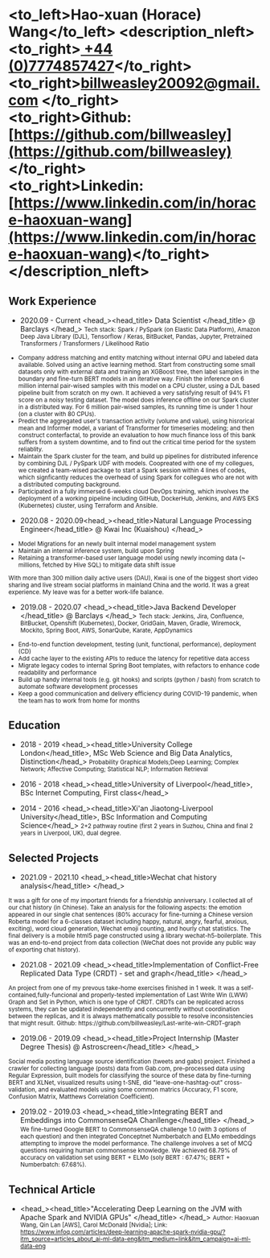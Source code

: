 # <to_left>Hao-xuan (Horace) Wang</to_left>  <description_nleft><to_right>[ +44 (0)7774857427](tel://00447774857427)</to_right><br> <to_right>[billweasley20092@gmail.com](billweasley20092@gmail.com) </to_right><br><to_right><b>Github: </b> [https://github.com/billweasley](https://github.com/billweasley)</to_right><br><to_right><b>Linkedin: </b> [https://www.linkedin.com/in/horace-haoxuan-wang](https://www.linkedin.com/in/horace-haoxuan-wang)</to_right></description_nleft>    

Work Experience
--------
- <datetime>2020.09 - Current </datetime> <head_><head_title> Data Scientist </head_title> @ Barclays </head_>
<description><small>
Tech stack: Spark / PySpark (on Elastic Data Platform), Amazon Deep Java Library (DJL), Tensorflow / Keras, BitBucket, Pandas, Jupyter, Pretrained Transformers / Transformers / Likelihood Ratio  
<ul>
<li>
Company address matching and entity matching without internal GPU and labeled data available. Solved using an active learning method.  Start from constructing some small datasets only with external data and training an XGBoost tree, then label samples in the boundary and fine-turn BERT models in an iterative way. Finish the inference on 6 million internal pair-wised samples with this model on a CPU cluster, using a DJL based pipeline built from scratch on my own. It achieved a very satisfying result of 94% F1 score on a noisy testing dataset. The model does inference offline on our Spark cluster in a distributed way. For 6 million pair-wised samples, its running time is under 1 hour (on a cluster with 80 CPUs).
</li>
<li>
Predict the aggregated user's transaction activity (volume and value), using hisrorical mean and Informer model, a variant of Transformer for timeseries modeling; and then construct conterfactal, to provide an evaluation to how much finance loss of this bank suffers from a system downtime, and to find out the critical time period for the system reliablity.
</li>
<li>
Maintain the Spark cluster for the team, and build up pipelines for distributed inference by combining DJL / PySpark UDF with models.  Coopreated with one of my collegues, we created a team-wised package to start a Spark session within 4 lines of codes, which signficantly reduces the overhead of using Spark for collegues who are not with a distributed computing background.
</li>
<li>
Participated in a fully immersed 6-weeks cloud DevOps training, which involves the deployment of a working pipeline including GitHub, DockerHub, Jenkins, and AWS EKS (Kubernetes) cluster, using Terraform and Ansible.
</li>
</ul>
</small></description>

- <datetime>2020.08 - 2020.09</datetime><head_><head_title>Natural Language Processing Engineer</head_title> @ Kwai Inc (Kuaishou) </head_>
<description><small>
<ul>
<li>Model Migrations for an newly built internal model management system</li>
<li>Maintain an internal inference system, build upon Spring</li>
<li>Retaining a transformer-based user language model using newly incoming data (~ millions, fetched by Hive SQL) to mitigate data shift issue</li>
</ul>  
With more than 300 million daily active users (DAU), Kwai is one of the biggest short video sharing and live stream social platforms in mainland China and the world. It was a great experience. My leave was for a better work-life balance.
</small></description>

- <datetime>2019.08 - 2020.07</datetime> <head_><head_title>Java Backend Developer </head_title> @ Barclays </head_> 
<description><small>
Tech stack: Jenkins, Jira, Confluence, BitBucket, Openshift (Kubernetes), Docker, GridGain, Maven, Gradle, Wiremock, Mockito, Spring Boot, AWS, SonarQube, Karate, AppDynamics
<ul>
<li>End-to-end function development, testing (unit, functional, performance), deployment (CD)  </li>
<li>Add cache layer to the existing APIs to reduce the latency for repetitive data access  </li>
<li>Migrate legacy codes to internal Spring Boot templates, with refactors to enhance code readability and performance  </li>
<li>Build up handy internal tools (e.g. git hooks) and scripts (python / bash) from scratch to automate software development processes</li>
<li>Keep a good communication and delivery efficiency during COVID-19 pandemic, when the team has to work from home for months</li>
</ul>
</small></description>

Education
--------
- <datetime>2018 - 2019</datetime> <head_><head_title>University College London</head_title>, MSc Web Science and Big Data Analytics, Distinction</head_>
    <description><small>Probability Graphical Models;Deep Learning; Complex Network; Affective Computing; Statistical NLP; Information Retrieval</small></description>

- <datetime>2016 - 2018</datetime> <head_><head_title>University of Liverpool</head_title>, BSc Internet Computing, First class</head_>

- <datetime>2014 - 2016</datetime> <head_><head_title>Xi'an Jiaotong-Liverpool University</head_title>, BSc Information and Computing Science</head_>
  <description><small>2+2 pathway routine (first 2 years in Suzhou, China and final 2 years in Liverpool, UK), dual degree.</small></description>
  </small></description>

Selected Projects
--------
- <datetime>2021.09 - 2021.10</datetime> <head_><head_title>Wechat chat history analysis</head_title> </head_>
<description>
<small>
It was a gift for one of my important friends for a friendship anniversary. I collected all of our chat history (in Chinese). Take an analysis for the following aspects: the emotion appeared in our single chat sentences (80% accuracy for fine-turning a Chinese version Roberta model for a 6-classes dataset including happy, natural, angry, fearful, anxious, exciting), word cloud generation, Wechat emoji counting, and hourly chat statistics. The final delivery is a mobile html5 page constructed using a library wechat-h5-boilerplate. This was an end-to-end project from data collection (WeChat does not provide any public way of exporting chat history).
</small>
</description>

- <datetime>2021.08 - 2021.09</datetime> <head_><head_title>Implementation of Conflict-Free Replicated Data Type (CRDT) - set and graph</head_title> </head_>
<description>
<small>
An project from one of my prevous take-home exercises finished in 1 week. It was a self-contained,fully-funcional and properly-tested implementation of Last Write Win (LWW) Graph and Set in Python, which is one type of CRDT. CRDTs can be replicated across systems, they can be updated independently and concurrently without coordination between the replicas, and it is always mathematically possible to resolve inconsistencies that might result. Github: https://github.com/billweasley/Last-write-win-CRDT-graph
</small>
</description>

- <datetime>2019.06 - 2019.09</datetime> <head_><head_title>Project Internship (Master Degree Thesis) @ Astroscreen</head_title> </head_>
<description>
<small>
Social media posting language source identification (tweets and gabs) project.
Finished a crawler for collecting language (posts) data from Gab.com, pre-processed data using Regular Expression, built models for classifying the source of these data by fine-turning BERT and XLNet,
visualized results using t-SNE, did "leave-one-hashtag-out" cross-validation, and evaluated models using some common matrics (Accuracy, F1 score, Confusion Matrix, Matthews Correlation Coefficient).
</small>
</description>

- <datetime>2019.02 - 2019.03</datetime> <head_><head_title>Integrating BERT and Embeddings into CommonsenseQA Chanllenge</head_title> </head_>
<description><small>
We fine-turned Google BERT to CommonsenseQA challenge 1.0 (with 3 options of each question) and then integrated Conceptnet Numberbatch and ELMo embeddings attempting to improve the model performance. The challenge involves a set of MCQ questions requiring human commonsense knowledge.
We achieved 68.79% of accuracy on validation set using BERT + ELMo (soly BERT : 67.47%; BERT + Numberbatch: 67.68%).
</small>
</description>

Technical Article
--------
- <head_><head_title>"Accelerating Deep Learning on the JVM with Apache Spark and NVIDIA GPUs" </head_title> </head_>
<description><small>
Author: Haoxuan Wang, Qin Lan [AWS], Carol McDonald [Nvidia];  Link: https://www.infoq.com/articles/deep-learning-apache-spark-nvidia-gpu/?itm_source=articles_about_ai-ml-data-eng&itm_medium=link&itm_campaign=ai-ml-data-eng
</small>
</description>
